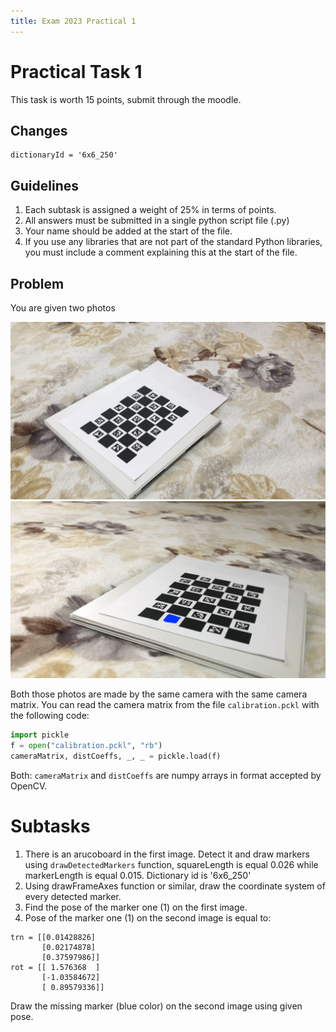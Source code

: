 ```yaml
---
title: Exam 2023 Practical 1
---
```


# Practical Task 1

This task is worth 15 points, submit through the moodle.
## Changes

```
dictionaryId = '6x6_250'
```

## Guidelines

1. Each subtask is assigned a weight of 25% in terms of points.
2. All answers must be submitted in a single python script file (.py)
3. Your name should be added at the start of the file.
4. If you use any libraries that are not part of the standard Python libraries, you must include a comment explaining this at the start of the file.

## Problem

You are given two photos

![](frame-002.png)
![](frame-253.png)

Both those photos are made by the same camera with the same camera matrix.
You can read the camera matrix from the file `calibration.pckl` with the following code:

```python
import pickle
f = open("calibration.pckl", "rb")
cameraMatrix, distCoeffs, _, _ = pickle.load(f)
```

Both: `cameraMatrix` and `distCoeffs` are numpy arrays in format accepted by OpenCV.

# Subtasks

1. There is an arucoboard in the first image. Detect it and draw markers using `drawDetectedMarkers` function, squareLength is equal 0.026 while markerLength is equal 0.015. Dictionary id is '6x6_250'
2. Using drawFrameAxes function or similar, draw the coordinate system of every detected marker.
3. Find the pose of the marker one (1) on the first image.
4. Pose of the marker one (1) on the second image is equal to:
```
trn = [[0.01428826]
       [0.02174878]
       [0.37597986]]
rot = [[ 1.576368  ]
       [-1.03584672]
       [ 0.89579336]]
```
Draw the missing marker (blue color) on the second image using given pose.
